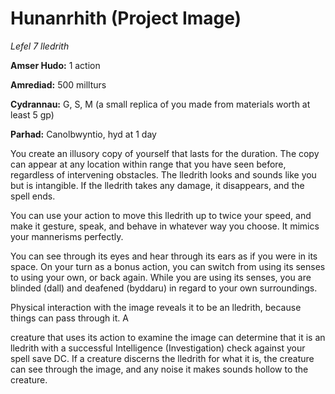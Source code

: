 # Hunanrhith (Project Image)

*Lefel 7 lledrith*

**Amser Hudo:** 1 action

**Amrediad:** 500 millturs

**Cydrannau:** G, S, M (a small replica of you made from materials worth at least 5 gp)

**Parhad:** Canolbwyntio, hyd at 1 day

You create an illusory copy of yourself that lasts for the duration. The copy can appear at any location within range that you have seen before, regardless of intervening obstacles. The lledrith looks and sounds like you but is intangible. If the lledrith takes any damage, it disappears, and the spell ends.

You can use your action to move this lledrith up to twice your speed, and make it gesture, speak, and behave in whatever way you choose. It mimics your mannerisms perfectly.

You can see through its eyes and hear through its ears as if you were in its space. On your turn as a bonus action, you can switch from using its senses to using your own, or back again. While you are using its senses, you are blinded (dall) and deafened (byddaru) in regard to your own surroundings.

Physical interaction with the image reveals it to be an lledrith, because things can pass through it. A

creature that uses its action to examine the image can determine that it is an lledrith with a successful Intelligence (Investigation) check against your spell save DC. If a creature discerns the lledrith for what it is, the creature can see through the image, and any noise it makes sounds hollow to the creature.